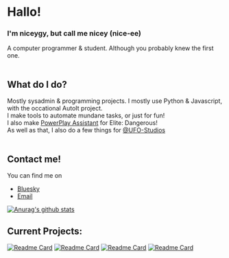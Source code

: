 # Hallo!
### I'm niceygy, but call me nicey (nice-ee)

A computer programmer & student. Although you probably knew the first one. <br> </br>


## What do I do?

Mostly sysadmin & programming projects. I mostly use Python & Javascript, with the occational AutoIt project. <br>
I make tools to automate mundane tasks, or just for fun!<br>
I also make [PowerPlay Assistant](https://elite.niceygy.net) for Elite: Dangerous! <br>
As well as that, I also do a few things for [@UFO-Studios](https://github.com/ufo-studios)<br> </br>

## Contact me!

You can find me on 
- [Bluesky](https://go.niceygy.net/bsky)
- [Email](mailto:niceygy@niceygy.net)


[![Anurag's github stats](https://github-readme-stats.vercel.app/api?username=Niceygy&theme=blue-green)](https://github.com/anuraghazra/github-readme-stats)

## Current Projects:
  [![Readme Card](https://github-readme-stats.vercel.app/api/pin/?username=ufo-studios&repo=thealiendoctor.com)](https://github.com/ufo-studios/thealiendoctor.com)
  [![Readme Card](https://github-readme-stats.vercel.app/api/pin/?username=ufo-studios&repo=AlienBot-Discord)](https://github.com/UFO-Studios/AlienBot-Discord)
  [![Readme Card](https://github-readme-stats.vercel.app/api/pin/?username=niceygy&repo=powerplayassistant)](https://github.com/Niceygy/powerplayassistant)
  [![Readme Card](https://github-readme-stats.vercel.app/api/pin/?username=ufo-studios&repo=WorkerDownloadRecorder)](https://github.com/UFO-Studios/WorkerDownloadRecorder)
